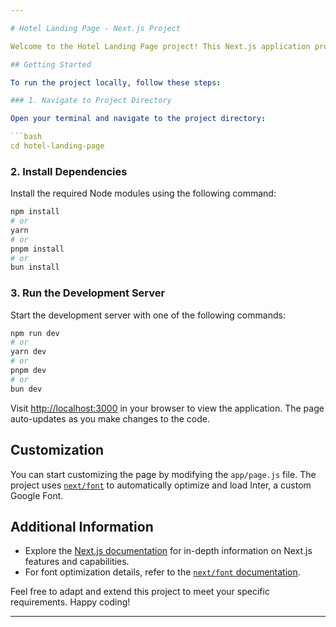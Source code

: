 ```yaml
---

# Hotel Landing Page - Next.js Project

Welcome to the Hotel Landing Page project! This Next.js application provides a foundation for creating an engaging landing page for a hotel. It is bootstrapped with [`create-next-app`](https://github.com/vercel/next.js/tree/canary/packages/create-next-app) to ensure a quick and efficient setup.

## Getting Started

To run the project locally, follow these steps:

### 1. Navigate to Project Directory

Open your terminal and navigate to the project directory:

```bash
cd hotel-landing-page
```

### 2. Install Dependencies

Install the required Node modules using the following command:

```bash
npm install
# or
yarn
# or
pnpm install
# or
bun install
```

### 3. Run the Development Server

Start the development server with one of the following commands:

```bash
npm run dev
# or
yarn dev
# or
pnpm dev
# or
bun dev
```

Visit [http://localhost:3000](http://localhost:3000) in your browser to view the application. The page auto-updates as you make changes to the code.

## Customization

You can start customizing the page by modifying the `app/page.js` file. The project uses [`next/font`](https://nextjs.org/docs/basic-features/font-optimization) to automatically optimize and load Inter, a custom Google Font.

## Additional Information

- Explore the [Next.js documentation](https://nextjs.org/) for in-depth information on Next.js features and capabilities.
- For font optimization details, refer to the [`next/font` documentation](https://nextjs.org/docs/basic-features/font-optimization).

Feel free to adapt and extend this project to meet your specific requirements. Happy coding!

---
```

